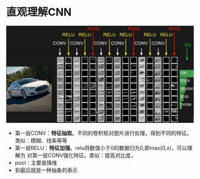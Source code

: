 
# 直观理解CNN

![car](../images/cnn1.png)

 - 第一层CONV：**特征抽取**。不同的卷积核对图片进行处理，得到不同的特征。类似：模糊、线条等等
 - 第一层RELU：**特征加强**。relu将数值小于0的数据归为0,即max(0,x)，可以理解为 对第一层CONV强化特征。类似：提高对比度，
 - pool：主要是降维
 - 到最后就是一种抽象的表示